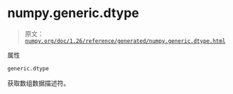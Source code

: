 # numpy.generic.dtype

> 原文：[`numpy.org/doc/1.26/reference/generated/numpy.generic.dtype.html`](https://numpy.org/doc/1.26/reference/generated/numpy.generic.dtype.html)

属性

```py
generic.dtype
```

获取数组数据描述符。
